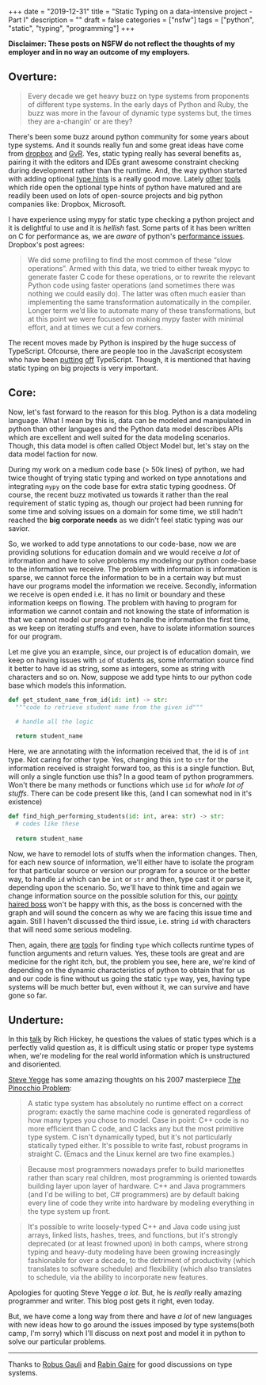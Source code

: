 +++
date = "2019-12-31"
title = "Static Typing on a data-intensive project - Part I"
description = ""
draft = false
categories = ["nsfw"]
tags = ["python", "static", "typing", "programming"]
+++

**Disclaimer: These posts on **NSFW** do not reflect the thoughts of my employer
and in no way an outcome of my employers.**

## Overture:

> Every decade we get heavy buzz on type systems from proponents of different
> type systems. In the early days of Python and Ruby, the buzz was more in the
> favour of dynamic type systems but, the times they are a-changin' or are they?

There's been some buzz around python community for some years about type systems.
And it sounds really fun and some great ideas have come from
[dropbox](https://blogs.dropbox.com/tech/2019/09/our-journey-to-type-checking-4-million-lines-of-python/)
and
[GvR](https://www.techrepublic.com/article/the-creator-of-python-on-how-the-programming-language-is-learning-from-typescript/).
Yes, static typing really has several benefits as, pairing it with the editors and
IDEs grant awesome constraint checking during development rather than the runtime.
And, the way python started with adding optional [type hints](https://www.python.org/dev/peps/pep-0484/)
is a really good move. Lately [other](http://mypy-lang.org/) [tools](https://github.com/microsoft/pyright)
which ride open the optional type hints of python have matured and are readily
been used on lots of open-source projects and big python companies like: Dropbox,
Microsoft.

I have experience using mypy for static type checking a python project and
it is delightful to use and it is *hellish* fast. Some parts of it has been
written on C for performance as, we are *aware* of 
python's [performance issues](https://benchmarksgame-team.pages.debian.net/benchmarksgame/measurements/python3.html). 
Dropbox's post agrees:

> We did some profiling to find the most common of these “slow operations”. Armed with this data, we tried to either tweak mypyc to generate faster C code for these operations, or to rewrite the relevant Python code using faster operations (and sometimes there was nothing we could easily do). The latter was often much easier than implementing the same transformation automatically in the compiler. Longer term we’d like to automate many of these transformations, but at this point we were focused on making mypy faster with minimal effort, and at times we cut a few corners.

The recent moves made by Python is inspired by the huge success of TypeScript.
Ofcourse, there are people too in the JavaScript ecosystem who have been [putting](https://levelup.gitconnected.com/kyle-simpson-ive-forgotten-more-javascript-than-most-people-ever-learn-3bddc6c13e93)
[off](https://twitter.com/dan_abramov/status/1082460320009015296?lang=en) TypeScript.
Though, it is mentioned that having static typing on big projects is very important.

## Core:

Now, let's fast forward to the reason for this blog.
Python is a data modeling language. What I mean by this is, data can be modeled
and manipulated in python than other languages and the Python data model describes
APIs which are excellent and well suited for the data modeling scenarios. Though,
this data model is often called Object Model but, let's stay on the data model
faction for now.

During my work on a medium code base (> 50k lines) of python, we had twice thought
of trying static typing and worked on type annotations and integrating `mypy` on
the code base for extra static typing goodness. Of course, the recent buzz motivated
us towards it rather than the real requirement of static typing as, though our
project had been running for some time and solving issues on a domain for some
time, we still hadn't reached the **big corporate needs** as we didn't feel
static typing was our savior.

So, we worked to add type annotations to our code-base, now we are providing
solutions for education domain and we would receive *a lot* of information and
have to solve problems my modeling our python code-base to the information we receive.
The problem with information is information is sparse, we cannot force the
information to be in a certain way but must have our programs model the information
we receive. Secondly, information we receive is open ended i.e. it has no limit or
boundary and these information keeps on flowing. The problem with having to program
for information we cannot contain and not knowing the state of information is that
we cannot model our program to handle the information the first time, as we keep
on iterating stuffs and even, have to isolate information sources for our program.

Let me give you an example, since, our project is of education domain, we keep
on having issues with `id` of students as, some information source find it
better to have id as string, some as integers, some as string with characters and
so on. Now, suppose we add type hints to our python code base which models this
information.

```python
def get_student_name_from_id(id: int) -> str:
  """code to retrieve student name from the given id"""
  
  # handle all the logic

  return student_name
```

Here, we are annotating with the information received that, the id is of `int`
type. Not caring for other type. Yes, changing this `int` to `str` for the
information received is straight forward too, as this is a single function.
But, will only a single function use this? In a good team of python programmers.
Won't there be many methods or functions which use `id` for *whole lot of stuffs*.
There can be code present like this, (and I can somewhat nod in it's existence)

```python
def find_high_performing_students(id: int, area: str) -> str:
  # codes like these
  
  return student_name
```

Now, we have to remodel lots of stuffs when the information changes. Then, for
each new source of information, we'll either have to isolate the program 
for that particular source or version our program for a source or the better
way, to handle `id` which can be `int` or `str` and then, type cast it or
parse it, depending upon the scenario. So, we'll have to think time and again we
change information source on the possible solution for this, our [pointy haired
boss](https://en.wikipedia.org/wiki/Pointy-haired_Boss) won't be happy with this,
as the boss is concerned with the graph and will sound the concern as why we
are facing this issue time and again. Still I haven't discussed the third issue,
i.e. string `id` with characters that will need some serious modeling.

Then, again, there [are](https://monkeytype.readthedocs.io/en/latest/index.html)
[tools](https://github.com/dropbox/pyannotate) for finding `type` which collects
runtime types of function arguments and return values. Yes, these tools are
great and are medicine for the right itch, but, the problem you see, here are,
we're kind of depending on the dynamic characteristics of python to obtain that
for us and our code is fine without us going the static `type` way, yes, having
type systems will be much better but, even without it, we can survive and have
gone so far.

## Underture:

In this [talk](https://www.youtube.com/watch?v=2V1FtfBDsLU&t=37m07s) by Rich
Hickey, he questions the values of static types which is a perfectly valid
question as, it is difficult using static or proper type systems when, we're
modeling for the real world information which is unstructured and disoriented.

[Steve Yegge](https://en.wikipedia.org/wiki/Steve_Yegge) has some amazing thoughts
on his 2007 masterpiece [The Pinocchio Problem](https://steve-yegge.blogspot.com/2007/01/pinocchio-problem.html):

> A static type system has absolutely no runtime effect on a correct program: exactly the same machine code is generated regardless of how many types you chose to model. Case in point: C++ code is no more efficient than C code, and C lacks any but the most primitive type system. C isn't dynamically typed, but it's not particularly statically typed either. It's possible to write fast, robust programs in straight C. (Emacs and the Linux kernel are two fine examples.)

> Because most programmers nowadays prefer to build marionettes rather than scary real children, most programming is oriented towards building layer upon layer of hardware. C++ and Java programmers (and I'd be willing to bet, C# programmers) are by default baking every line of code they write into hardware by modeling everything in the type system up front.

> It's possible to write loosely-typed C++ and Java code using just arrays, linked lists, hashes, trees, and functions, but it's strongly deprecated (or at least frowned upon) in both camps, where strong typing and heavy-duty modeling have been growing increasingly fashionable for over a decade, to the detriment of productivity (which translates to software schedule) and flexibility (which also translates to schedule, via the ability to incorporate new features.

Apologies for quoting Steve Yegge *a lot*. But, he is *really* really amazing programmer and writer.
This blog post gets it right, even today.

But, we have come a long way from there and have *a lot* of new languages with
new ideas how to go around the issues imposed by type systems(both camp, I'm sorry)
which I'll discuss on next post and model it in python to solve our particular
problems.

---
Thanks to [Robus Gauli](https://github.com/RobusGauli) and [Rabin Gaire](https://github.com/rabingaire) for good discussions on type systems.
